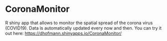 # CoronaMonitor
R shiny app that allows to monitor the spatial spread of the corona virus
(COVID19). Data is automatically updated every now and then. You can try it out
here: https://dhofmann.shinyapps.io/CoronaMonitor/
